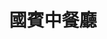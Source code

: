 ---
title: "國賓中餐廳"
description: "國賓中餐廳"
layout: shop
keywords:
  - 美食競賽
  - 台灣美食
  - 美食精選
datePublished: "2025-06-30"
dateModified: "2025-07-06"
city: "台北市"
district: "中山區"
address: "台北市中山區遼寧街177號2F"
phone: "0225362370"
geo: "25.0531219399139, 121.54218040311758"
google_map: "https://maps.app.goo.gl/KHzp5ADf4X7zmeYY6"
footinder: "https://footinder.com.tw/%E5%8F%B0%E5%8C%97%E5%B8%82%E4%B8%AD%E5%B1%B1%E5%8D%80/57/"
official: "https://www.ambassador-hotels.com/tc/taipei/dining/szechuan-court#story"
award:
  - name: "500盤"
    year: "2024"
    entries:
      - dishes:
          - "麻油螃蟹"

---